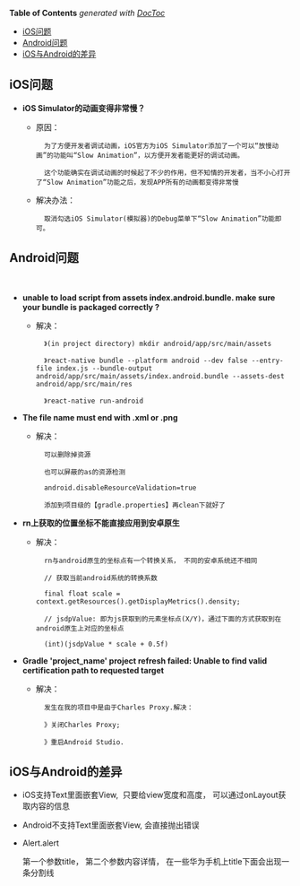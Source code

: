 <!-- START doctoc generated TOC please keep comment here to allow auto update -->
<!-- DON'T EDIT THIS SECTION, INSTEAD RE-RUN doctoc TO UPDATE -->
**Table of Contents**  *generated with [DocToc](https://github.com/thlorenz/doctoc)*

- [iOS问题](#ios%E9%97%AE%E9%A2%98)
- [Android问题](#android%E9%97%AE%E9%A2%98)
- [iOS与Android的差异](#ios%E4%B8%8Eandroid%E7%9A%84%E5%B7%AE%E5%BC%82)

<!-- END doctoc generated TOC please keep comment here to allow auto update -->

## iOS问题
- **iOS Simulator的动画变得非常慢？**

    - 原因：

            为了方便开发者调试动画，iOS官方为iOS Simulator添加了一个可以“放慢动画”的功能叫“Slow Animation”，以方便开发者能更好的调试动画。
            
            这个功能确实在调试动画的时候起了不少的作用，但不知情的开发者，当不小心打开了“Slow Animation”功能之后，发现APP所有的动画都变得非常慢

    - 解决办法：
    
            取消勾选iOS Simulator(模拟器)的Debug菜单下“Slow Animation”功能即可。


## Android问题
 
- **unable to load script from assets index.android.bundle. make sure your bundle is packaged correctly ?**

    - 解决：

            》(in project directory) mkdir android/app/src/main/assets

            》react-native bundle --platform android --dev false --entry-file index.js --bundle-output android/app/src/main/assets/index.android.bundle --assets-dest android/app/src/main/res

            》react-native run-android

- **The file name must end with .xml or .png**

    - 解决：

            可以删除掉资源

            也可以屏蔽的as的资源检测

            android.disableResourceValidation=true

            添加到项目级的【gradle.properties】再clean下就好了

- **rn上获取的位置坐标不能直接应用到安卓原生**

    - 解决：

            rn与android原生的坐标点有一个转换关系， 不同的安卓系统还不相同

            // 获取当前android系统的转换系数

            final float scale = context.getResources().getDisplayMetrics().density;

            // jsdpValue: 即为js获取到的元素坐标点(X/Y)，通过下面的方式获取到在android原生上对应的坐标点

            (int)(jsdpValue * scale + 0.5f)

- **Gradle 'project_name' project refresh failed: Unable to find valid certification path to requested target**

    - 解决：

            发生在我的项目中是由于Charles Proxy.解决：

            》关闭Charles Proxy;

            》重启Android Studio.


## iOS与Android的差异
- iOS支持Text里面嵌套View,  只要给view宽度和高度， 可以通过onLayout获取内容的信息
- Android不支持Text里面嵌套View, 会直接抛出错误
- Alert.alert
    

    第一个参数title， 第二个参数内容详情， 在一些华为手机上title下面会出现一条分割线
    
